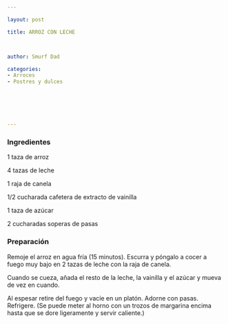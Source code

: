 ```yaml
---

layout: post

title: ARROZ CON LECHE



author: Smurf Dad

categories:
- Arroces
- Postres y dulces






---
```


<h3>Ingredientes</h3>

1 taza de arroz

4 tazas de leche

1 raja de canela

1/2 cucharada cafetera de extracto de vainilla

1 taza de azúcar

2 cucharadas soperas de pasas

<h3>Preparación</h3>

Remoje el arroz en agua fría (15 minutos). Escurra y póngalo a cocer a fuego muy bajo en 2 tazas de leche con la raja de canela.

Cuando se cueza, añada el resto de la leche, la vainilla y el azúcar y mueva de vez en cuando.

Al espesar retire del fuego y vacíe en un platón. Adorne con pasas. Refrigere. (Se puede meter al horno con un trozos de margarina encima hasta que se dore ligeramente y servir caliente.)